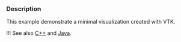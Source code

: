 ### Description
This example demonstrate a minimal visualization created with VTK.

!!! See also
    [C++](/Cxx/Rendering/CylinderRenderingProperties) and [Java](/Java/GeometricObjects/CylinderExample).
